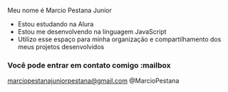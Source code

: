 Meu nome é Marcio Pestana Junior 

- Estou estudando na Alura
- Estou me desenvolvendo na linguagem JavaScript
- Utilizo esse espaço para minha organização e compartilhamento dos meus projetos desenvolvidos
### Você pode entrar em contato comigo :mailbox

marciopestanajuniorpestana@gmail.com
@MarcioPestana
